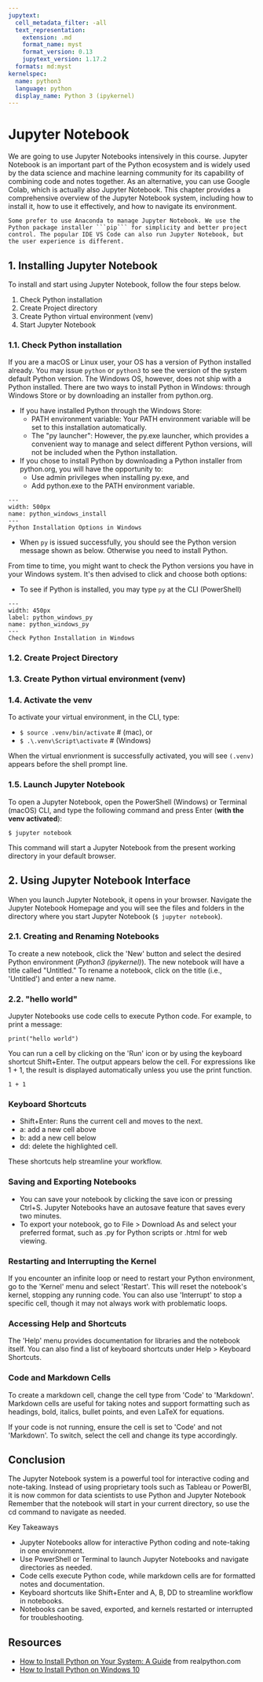 ```yaml
---
jupytext:
  cell_metadata_filter: -all
  text_representation:
    extension: .md
    format_name: myst
    format_version: 0.13
    jupytext_version: 1.17.2
  formats: md:myst
kernelspec:
  name: python3
  language: python
  display_name: Python 3 (ipykernel)
---
```


# Jupyter Notebook

We are going to use Jupyter Notebooks intensively in this course. Jupyter Notebook is an important part of the Python ecosystem and is widely used by the data science and machine learning community for its capability of combining code and notes together. As an alternative, you can use Google Colab, which is actually also Jupyter Notebook. This chapter provides a comprehensive overview of the Jupyter Notebook system, including how to install it, how to use it effectively, and how to navigate its environment.

````{note}
Some prefer to use Anaconda to manage Jupyter Notebook. We use the Python package installer ```pip``` for simplicity and better project control. The popular IDE VS Code can also run Jupyter Notebook, but the user experience is different.
````

## 1. Installing Jupyter Notebook

To install and start using Jupyter Notebook, follow the four steps below.

1. Check Python installation
2. Create Project directory
3. Create Python virtual environment (venv)
4. Start Jupyter Notebook

### 1.1. Check Python installation

If you are a macOS or Linux user, your OS has a version of Python installed already. You may issue `python` or `python3` to see the version of the system default Python version. The Windows OS, however, does not ship with a Python installed. There are two ways to install Python in Windows: through Windows Store or by downloading an installer from python.org.

- If you have installed Python through the Windows Store:
  - PATH environment variable: Your PATH environment variable will be set to this installation automatically.
  - The "py launcher": However, the py.exe launcher, which provides a convenient way to manage and select different Python versions, will not be included when the Python installation.
- If you chose to install Python by downloading a Python installer from python.org, you will have the opportunity to:
  - Use admin privileges when installing py.exe, and
  - Add python.exe to the PATH environment variable.

```{figure} ../../images/python_windows_install.png
---
width: 500px
name: python_windows_install
---
Python Installation Options in Windows
```

- When `py` is issued successfully, you should see the Python version message shown as below. Otherwise you need to install Python.

From time to time, you might want to check the Python versions you have in your Windows system. It's then advised to click and choose both options:

- To see if Python is installed, you may type `py` at the CLI (PowerShell)

```{figure} ../../images/python_windows_py.png
---
width: 450px
label: python_windows_py
name: python_windows_py
---
Check Python Installation in Windows
```

### 1.2. Create Project Directory

### 1.3. Create Python virtual environment (venv)

### 1.4. Activate the venv

To activate your virtual environment, in the CLI, type:

- `$ source .venv/bin/activate` # (mac), or
- `$ .\.venv\Script\activate` # (Windows)

When the virtual envrionment is successfully activated, you will see `(.venv) ` appears before the shell prompt line.

### 1.5. Launch Jupyter Notebook

To open a Jupyter Notebook, open the PowerShell (Windows) or Terminal (macOS) CLI, and type the following command and press Enter (**with the venv activated**):

```
$ jupyter notebook
```

This command will start a Jupyter Notebook from the present working directory in your default browser.

## 2. Using Jupyter Notebook Interface

When you launch Jupyter Notebook, it opens in your browser. Navigate the Jupyter Notebook Homepage and you will see the files and folders in the directory where you start Jupyter Notebook (`$ jupyter notebook`).

### 2.1. Creating and Renaming Notebooks

To create a new notebook, click the 'New' button and select the desired Python environment (_Python3 (ipykernel)_). The new notebook will have a title called "Untitled." To rename a notebook, click on the title (i.e., 'Untitled') and enter a new name.

### 2.2. "hello world"

Jupyter Notebooks use code cells to execute Python code. For example, to print a message:

```{code-cell}
print("hello world")
```

You can run a cell by clicking on the 'Run' icon or by using the keyboard shortcut Shift+Enter. The output appears below the cell. For expressions like 1 + 1, the result is displayed automatically unless you use the print function.

```{code-cell}
1 + 1
```

### Keyboard Shortcuts

- Shift+Enter: Runs the current cell and moves to the next.
- a: add a new cell above
- b: add a new cell below
- dd: delete the highlighted cell.

These shortcuts help streamline your workflow.

### Saving and Exporting Notebooks

- You can save your notebook by clicking the save icon or pressing Ctrl+S. Jupyter Notebooks have an autosave feature that saves every two minutes.
- To export your notebook, go to File > Download As and select your preferred format, such as .py for Python scripts or .html for web viewing.

### Restarting and Interrupting the Kernel

If you encounter an infinite loop or need to restart your Python environment, go to the 'Kernel' menu and select 'Restart'. This will reset the notebook's kernel, stopping any running code. You can also use 'Interrupt' to stop a specific cell, though it may not always work with problematic loops.

### Accessing Help and Shortcuts

The 'Help' menu provides documentation for libraries and the notebook itself. You can also find a list of keyboard shortcuts under Help > Keyboard Shortcuts.

### Code and Markdown Cells

To create a markdown cell, change the cell type from 'Code' to 'Markdown'. Markdown cells are useful for taking notes and support formatting such as headings, bold, italics, bullet points, and even LaTeX for equations.

If your code is not running, ensure the cell is set to 'Code' and not 'Markdown'. To switch, select the cell and change its type accordingly.

## Conclusion

The Jupyter Notebook system is a powerful tool for interactive coding and note-taking. Instead of using proprietary tools such as Tableau or PowerBI, it is now common for data scientists to use Python and Jupyter Notebook Remember that the notebook will start in your current directory, so use the cd command to navigate as needed.

Key Takeaways

- Jupyter Notebooks allow for interactive Python coding and note-taking in one environment.
- Use PowerShell or Terminal to launch Jupyter Notebooks and navigate directories as needed.
- Code cells execute Python code, while markdown cells are for formatted notes and documentation.
- Keyboard shortcuts like Shift+Enter and A, B, DD to streamline workflow in notebooks.
- Notebooks can be saved, exported, and kernels restarted or interrupted for troubleshooting.

## Resources

- [How to Install Python on Your System: A Guide](https://realpython.com/installing-python/#windows-how-to-check-or-get-python) from realpython.com
- [How to Install Python on Windows 10](https://www.digitalocean.com/community/tutorials/install-python-windows-10)
